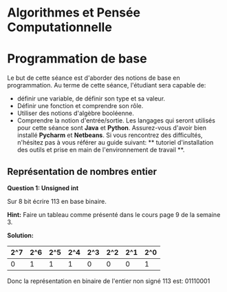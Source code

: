 Algorithmes et Pensée Computationnelle
======================================

# Programmation de base

Le but de cette séance est d'aborder des notions de base en programmation. Au terme de cette séance, l'étudiant sera capable de:
- définir une variable, de définir son type et sa valeur.
- Définir une fonction et comprendre son rôle.
- Utiliser des notions d'algèbre booléenne.
- Comprendre la notion d'entrée/sortie.
Les langages qui seront utilisés pour cette séance sont __Java__ et __Python__. Assurez-vous d'avoir bien installé __Pycharm__ et __Netbeans__. Si vous rencontrez des difficultés, n'hésitez pas à vous référer au guide suivant: ** tutoriel d'installation des outils et prise en main de l'environnement de travail **.


## Représentation de nombres entier

**Question 1: Unsigned int** 

Sur 8 bit écrire 113 en base binaire.

**Hint:** Faire un tableau comme présenté dans le cours page 9 de la semaine 3. 

**Solution:** 

| 2^7 | 2^6 | 2^5 | 2^4 | 2^3 | 2^2 | 2^1 | 2^0 |
| --------- | --------- | --------- | --------- | --------- | --------- | --------- | --------- |
| 0 | 1 | 1 | 1 | 0 | 0 | 0 | 1 |

Donc la représentation en binaire de l'entier non signé 113 est: 01110001



